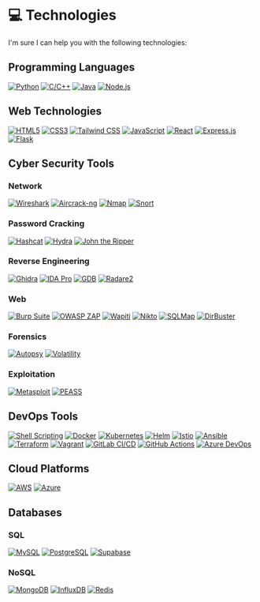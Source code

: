 # 💻 Technologies

I'm sure I can help you with the following technologies:

## **Programming Languages**

[![Python](https://img.shields.io/badge/-Python-333333?style=flat&logo=python)](https://www.python.org/)
[![C/C++](https://img.shields.io/badge/-C/C++-333333?style=flat&logo=c)](https://www.cprogramming.com/)
[![Java](https://img.shields.io/badge/-Java-333333?style=flat&logo=java)](https://www.java.com/)
[![Node.js](https://img.shields.io/badge/-Node.js-333333?style=flat&logo=node.js)](https://nodejs.org/)

## **Web Technologies**

[![HTML5](https://img.shields.io/badge/-HTML5-333333?style=flat&logo=html5)](https://developer.mozilla.org/en-US/docs/Web/Guide/HTML/HTML5)
[![CSS3](https://img.shields.io/badge/-CSS3-333333?style=flat&logo=css3)](https://developer.mozilla.org/en-US/docs/Web/CSS)
[![Tailwind CSS](https://img.shields.io/badge/-Tailwind_CSS-333333?style=flat&logo=tailwind-css)](https://tailwindcss.com/)
[![JavaScript](https://img.shields.io/badge/-JavaScript-333333?style=flat&logo=javascript)](https://developer.mozilla.org/en-US/docs/Web/JavaScript)
[![React](https://img.shields.io/badge/-React-333333?style=flat&logo=react)](https://reactjs.org/)
[![Express.js](https://img.shields.io/badge/-Express.js-333333?style=flat&logo=express)](https://expressjs.com/)
[![Flask](https://img.shields.io/badge/-Flask-333333?style=flat&logo=flask)](https://flask.palletsprojects.com/)

## **Cyber Security Tools**

### Network

[![Wireshark](https://img.shields.io/badge/-Wireshark-333333?style=flat&logo=wireshark)](https://www.wireshark.org/)
[![Aircrack-ng](https://img.shields.io/badge/-Aircrack_ng-333333?style=flat&logo=aircrack-ng)](https://www.aircrack-ng.org/)
[![Nmap](https://img.shields.io/badge/-Nmap-333333?style=flat&logo=nmap)](https://nmap.org/)
[![Snort](https://img.shields.io/badge/-Snort-333333?style=flat&logo=snort)](https://www.snort.org/)

### Password Cracking

[![Hashcat](https://img.shields.io/badge/-Hashcat-333333?style=flat&logo=hashcat)](https://hashcat.net/hashcat/)
[![Hydra](https://img.shields.io/badge/-Hydra-333333?style=flat&logo=hydra)](https://tools.kali.org/password-attacks/hydra)
[![John the Ripper](https://img.shields.io/badge/-John_the_Ripper-333333?style=flat&logo=john-the-ripper)](https://www.openwall.com/john/)

### Reverse Engineering

[![Ghidra](https://img.shields.io/badge/-Ghidra-333333?style=flat&logo=ghidra)](https://ghidra-sre.org/)
[![IDA Pro](https://img.shields.io/badge/-IDA_Pro-333333?style=flat&logo=ida-pro)](https://www.hex-rays.com/products/ida/)
[![GDB](https://img.shields.io/badge/-GDB-333333?style=flat&logo=gdb)](https://www.gnu.org/software/gdb/)
[![Radare2](https://img.shields.io/badge/-Radare2-333333?style=flat&logo=radare2)](https://rada.re/n/)

### Web

[![Burp Suite](https://img.shields.io/badge/-Burp_Suite-333333?style=flat&logo=burpsuite)](https://portswigger.net/burp)
[![OWASP ZAP](https://img.shields.io/badge/-OWASP_ZAP-333333?style=flat&logo=owasp)](https://owasp.org/www-project-zap/)
[![Wapiti](https://img.shields.io/badge/-Wapiti-333333?style=flat&logo=wapiti)](http://wapiti.sourceforge.net/)
[![Nikto](https://img.shields.io/badge/-Nikto-333333?style=flat&logo=nikto)](https://cirt.net/Nikto2)
[![SQLMap](https://img.shields.io/badge/-SQLMap-333333?style=flat&logo=sqlmap)](http://sqlmap.org/)
[![DirBuster](https://img.shields.io/badge/-DirBuster-333333?style=flat&logo=dirbuster)](https://sourceforge.net/projects/dirbuster/)

### Forensics

[![Autopsy](https://img.shields.io/badge/-Autopsy-333333?style=flat&logo=autopsy)](https://www.sleuthkit.org/autopsy/)
[![Volatility](https://img.shields.io/badge/-Volatility-333333?style=flat&logo=volatility)](https://www.volatilityfoundation.org/)

### Exploitation

[![Metasploit](https://img.shields.io/badge/-Metasploit-333333?style=flat&logo=metasploit)](https://www.metasploit.com/)
[![PEASS](https://img.shields.io/badge/-PEASS-333333?style=flat&logo=PEASS)](https://github.com/peass-ng/PEASS-ng)

## **DevOps Tools**

[![Shell Scripting](https://img.shields.io/badge/-Shell_Scripting-333333?style=flat&logo=gnu-bash)](https://www.gnu.org/software/bash/)
[![Docker](https://img.shields.io/badge/-Docker-333333?style=flat&logo=docker)](https://www.docker.com/)
[![Kubernetes](https://img.shields.io/badge/-Kubernetes-333333?style=flat&logo=kubernetes)](https://kubernetes.io/)
[![Helm](https://img.shields.io/badge/-Helm-333333?style=flat&logo=helm)](https://helm.sh/)
[![Istio](https://img.shields.io/badge/-Istio-333333?style=flat&logo=istio)](https://istio.io/)
[![Ansible](https://img.shields.io/badge/-Ansible-333333?style=flat&logo=ansible)](https://www.ansible.com/)
[![Terraform](https://img.shields.io/badge/-Terraform-333333?style=flat&logo=terraform)](https://www.terraform.io/)
[![Vagrant](https://img.shields.io/badge/-Vagrant-333333?style=flat&logo=vagrant)](https://www.vagrantup.com/)
[![GitLab CI/CD](https://img.shields.io/badge/-GitLab_CI/CD-333333?style=flat&logo=gitlab)](https://docs.gitlab.com/ee/ci/)
[![GitHub Actions](https://img.shields.io/badge/-GitHub_Actions-333333?style=flat&logo=github-actions)](https://docs.github.com/en/actions)
[![Azure DevOps](https://img.shields.io/badge/-Azure_DevOps-333333?style=flat&logo=azure-devops)](https://azure.microsoft.com/en-us/services/devops/)

## **Cloud Platforms**

[![AWS](https://img.shields.io/badge/-AWS-333333?style=flat&logo=amazon-aws)](https://aws.amazon.com/)
[![Azure](https://img.shields.io/badge/-Azure-333333?style=flat&logo=microsoft-azure)](https://azure.microsoft.com/)

## **Databases**

### SQL

[![MySQL](https://img.shields.io/badge/-MySQL-333333?style=flat&logo=mysql)](https://www.mysql.com/)
[![PostgreSQL](https://img.shields.io/badge/-PostgreSQL-333333?style=flat&logo=postgresql)](https://www.postgresql.org/)
[![Supabase](https://img.shields.io/badge/-Supabase-333333?style=flat&logo=supabase)](https://supabase.io/)

### NoSQL

[![MongoDB](https://img.shields.io/badge/-MongoDB-333333?style=flat&logo=mongodb)](https://www.mongodb.com/)
[![InfluxDB](https://img.shields.io/badge/-InfluxDB-333333?style=flat&logo=influxdb)](https://www.influxdata.com/)
[![Redis](https://img.shields.io/badge/-Redis-333333?style=flat&logo=redis)](https://redis.io/)
